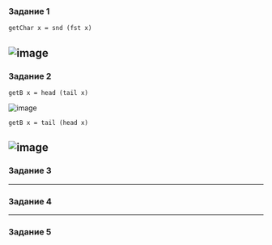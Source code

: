 ### Задание 1  
```
getChar x = snd (fst x)
```
![image](https://github.com/myashaa/flp/assets/79213041/65746aec-e729-4cf1-958b-1a33a98af90e)
--- 
### Задание 2
```
getB x = head (tail x)
```  
![image](https://github.com/myashaa/flp/assets/79213041/bd6b7702-8849-455b-94ae-0b0365ea9d31)

```
getB x = tail (head x)
```  
![image](https://github.com/myashaa/flp/assets/79213041/57609894-ee0a-4766-970d-251cd5c2fc43)
---
### Задание 3

---
### Задание 4

---
### Задание 5


